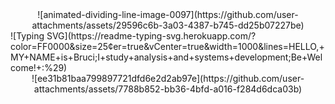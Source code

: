 


<div style="text-align: center;">
   ![animated-dividing-line-image-0097](https://github.com/user-attachments/assets/29596c6b-3a03-4387-b745-dd25b07227be)
</div>
![Typing SVG](https://readme-typing-svg.herokuapp.com/?color=FF0000&size=25&center=true&vCenter=true&width=1000&lines=HELLO,+MY+NAME+is+Bruci;I+study+analysis+and+systems+development;Be+Welcome!+:%29)

<div style="text-align: center;">
![ee31b81baa799897721dfd6e2d2ab97e](https://github.com/user-attachments/assets/7788b852-bb36-4bfd-a016-f284d6dca03b)
</div>









